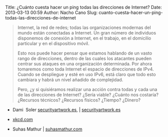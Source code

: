Title: ¿Cuánto cuesta hacer un ping todas las direcciones de Internet?
Date: 2013-03-13 00:59
Author: Nacho Cano
Slug: cuanto-cuesta-hacer-un-ping-todas-las-direcciones-de-internet

> Internet, la red de redes; todas las organizaciones modernas del mundo
> están conectadas a Internet. Un gran número de individuos disponemos
> de conexión a Internet, en el trabajo, en el domicilio particular y en
> el dispositivo móvil.
>
> Esto nos puede hacer pensar que estamos hablando de un vasto rango de
> direcciones, dentro de las cuales los atacantes pueden centrar sus
> ataques en una organización determinada. Por ahora tomaremos como toda
> Internet el espacio de direcciones de IPv4. Cuando se despliegue y
> esté en uso IPv6, está claro que todo esto cambiara y habrá un nivel
> añadido de complejidad.
>
> Pero, ¿y si quisiéramos realizar una acción contra todas y cada una de
> las direcciones de Internet? ¿Sería viable? ¿Cuánto nos costaría?
> ¿Recursos técnicos? ¿Recursos físicos? ¿Tiempo? ¿Dinero?

- Dami  Soler [securityartwork.es][], | [securityartwork.es][1]
- [xkcd.com][]
- Suhas Mathur | [suhasmathur.com][]

  [securityartwork.es]: http://www.securityartwork.es/2013/01/21/cuanto-cuesta-hacer-un-ping-todas-las-direcciones-de-internet-12/
    "securityartwork.es"
  [1]: http://www.securityartwork.es/2013/02/07/resultado-de-un-ping-lanzado-a-todas-las-direcciones-de-internet/
    "1"
  [xkcd.com]: http://xkcd.com/195/
    "xkcd.com"
  [suhasmathur.com]: http://suhasmathur.com/2013/02/pinging-all-of-ipv4-space/
    "¿Cuánto cuesta hacer un ping todas las direcciones de Internet?"
